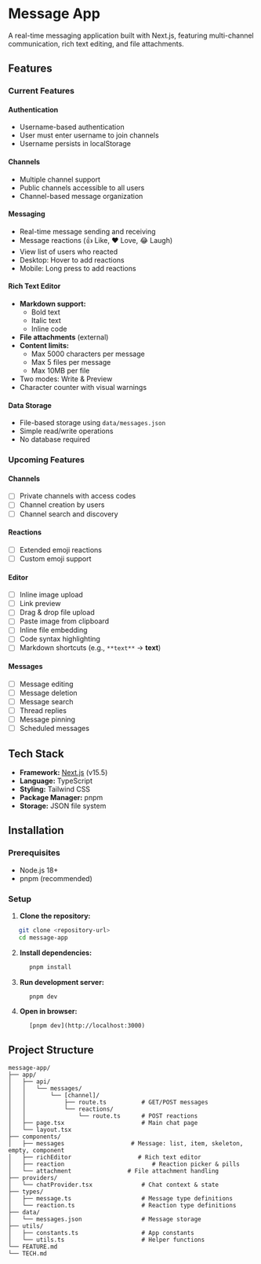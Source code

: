 # Message App

A real-time messaging application built with Next.js, featuring multi-channel communication, rich text editing, and file attachments.

## Features

### Current Features

#### Authentication

- Username-based authentication
- User must enter username to join channels
- Username persists in localStorage

#### Channels

- Multiple channel support
- Public channels accessible to all users
- Channel-based message organization

#### Messaging

- Real-time message sending and receiving
- Message reactions (👍 Like, ❤️ Love, 😂 Laugh)
- View list of users who reacted
- Desktop: Hover to add reactions
- Mobile: Long press to add reactions

#### Rich Text Editor

- **Markdown support:**
  - Bold text
  - Italic text
  - Inline code
- **File attachments** (external)
- **Content limits:**
  - Max 5000 characters per message
  - Max 5 files per message
  - Max 10MB per file
- Two modes: Write & Preview
- Character counter with visual warnings

#### Data Storage

- File-based storage using `data/messages.json`
- Simple read/write operations
- No database required

### Upcoming Features

#### Channels

- [ ] Private channels with access codes
- [ ] Channel creation by users
- [ ] Channel search and discovery

#### Reactions

- [ ] Extended emoji reactions
- [ ] Custom emoji support

#### Editor

- [ ] Inline image upload
- [ ] Link preview
- [ ] Drag & drop file upload
- [ ] Paste image from clipboard
- [ ] Inline file embedding
- [ ] Code syntax highlighting
- [ ] Markdown shortcuts (e.g., `**text**` → **text**)

#### Messages

- [ ] Message editing
- [ ] Message deletion
- [ ] Message search
- [ ] Thread replies
- [ ] Message pinning
- [ ] Scheduled messages

## Tech Stack

- **Framework:** [Next.js](https://nextjs.org/) (v15.5)
- **Language:** TypeScript
- **Styling:** Tailwind CSS
- **Package Manager:** pnpm
- **Storage:** JSON file system

## Installation

### Prerequisites

- Node.js 18+
- pnpm (recommended)

### Setup

1. **Clone the repository:**

```bash
   git clone <repository-url>
   cd message-app
```

2. **Install dependencies:**

```bash
      pnpm install
```

3. **Run development server:**

```bash
      pnpm dev
```

4. **Open in browser:**

```
      [pnpm dev](http://localhost:3000)
```

## Project Structure

```
message-app/
├── app/
│   ├── api/
│   │   └── messages/
│   │       └── [channel]/
│   │           ├── route.ts          # GET/POST messages
│   │           └── reactions/
│   │               └── route.ts      # POST reactions
│   ├── page.tsx                      # Main chat page
│   └── layout.tsx
├── components/
│   ├── messages                   # Message: list, item, skeleton, empty, component
│   ├── richEditor                   # Rich text editor
│   ├── reaction                         # Reaction picker & pills
│   └── attachment                # File attachment handling
├── providers/
│   └── chatProvider.tsx              # Chat context & state
├── types/
│   ├── message.ts                    # Message type definitions
│   └── reaction.ts                   # Reaction type definitions
├── data/
│   └── messages.json                 # Message storage
├── utils/
│   ├── constants.ts                  # App constants
│   └── utils.ts                      # Helper functions
└── FEATURE.md
└── TECH.md
```
